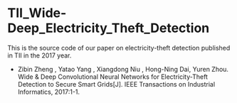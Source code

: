 # TII_Wide-Deep_Electricity_Theft_Detection
This is the source code of our paper on electricity-theft detection published in TII in the 2017 year.


- Zibin Zheng , Yatao Yang , Xiangdong Niu , Hong-Ning Dai, Yuren Zhou. Wide & Deep Convolutional Neural Networks for Electricity-Theft Detection to Secure Smart Grids[J]. IEEE Transactions on Industrial Informatics, 2017:1-1.

